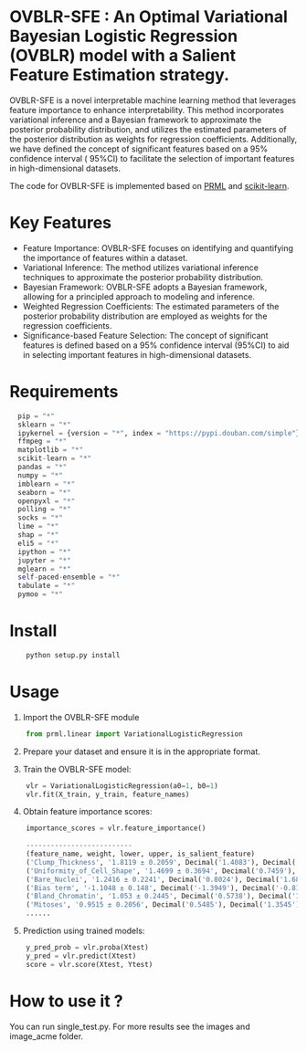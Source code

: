 # OVBLR-SFE : An Optimal Variational Bayesian Logistic Regression (OVBLR) model with a Salient Feature Estimation strategy.

OVBLR-SFE is a novel interpretable machine learning method that leverages feature importance to enhance
interpretability. This method incorporates variational inference and a Bayesian framework to approximate the posterior
probability distribution, and utilizes the estimated parameters of the posterior distribution as weights for regression
coefficients. Additionally, we have defined the concept of significant features based on a 95% confidence interval (
95%CI) to facilitate the selection of important features in high-dimensional datasets.

The code for OVBLR-SFE is implemented based on [PRML](https://github.com/ctgk/PRML)
and [scikit-learn](https://scikit-learn.org/stable/index.html).

# Key Features

* Feature Importance: OVBLR-SFE focuses on identifying and quantifying the importance of features within a dataset.
* Variational Inference: The method utilizes variational inference techniques to approximate the posterior probability
  distribution.
* Bayesian Framework: OVBLR-SFE adopts a Bayesian framework, allowing for a principled approach to modeling and
  inference.
* Weighted Regression Coefficients: The estimated parameters of the posterior probability distribution are employed as
  weights for the regression coefficients.
* Significance-based Feature Selection: The concept of significant features is defined based on a 95% confidence
  interval (95%CI) to aid in selecting important features in high-dimensional datasets.

# Requirements
```python
  pip = "*"
  sklearn = "*"
  ipykernel = {version = "*", index = "https://pypi.douban.com/simple"}
  ffmpeg = "*"
  matplotlib = "*"
  scikit-learn = "*"
  pandas = "*"
  numpy = "*"
  imblearn = "*"
  seaborn = "*"
  openpyxl = "*"
  polling = "*"
  socks = "*"
  lime = "*"
  shap = "*"
  eli5 = "*"
  ipython = "*"
  jupyter = "*"
  mglearn = "*"
  self-paced-ensemble = "*"
  tabulate = "*"
  pymoo = "*"
  ```
# Install
```python
    python setup.py install
```

# Usage
1. Import the OVBLR-SFE module

```python
    from prml.linear import VariationalLogisticRegression
```

2. Prepare your dataset and ensure it is in the appropriate format.

3. Train the OVBLR-SFE model:

```python
    vlr = VariationalLogisticRegression(a0=1, b0=1)
    vlr.fit(X_train, y_train, feature_names)
```

4. Obtain feature importance scores:
```python
    importance_scores = vlr.feature_importance()
    
    --------------------------
    (feature_name, weight, lower, upper, is_salient_feature)
    ('Clump_Thickness', '1.8119 ± 0.2059', Decimal('1.4083'), Decimal('2.2155'), True) 
    ('Uniformity_of_Cell_Shape', '1.4699 ± 0.3694', Decimal('0.7459'), Decimal('2.1939'), True) 
    ('Bare_Nuclei', '1.2416 ± 0.2241', Decimal('0.8024'), Decimal('1.6808'), True) 
    ('Bias term', '-1.1048 ± 0.148', Decimal('-1.3949'), Decimal('-0.8147'), True) 
    ('Bland_Chromatin', '1.053 ± 0.2445', Decimal('0.5738'), Decimal('1.5322'), True) 
    ('Mitoses', '0.9515 ± 0.2056', Decimal('0.5485'), Decimal('1.3545'), True) 
    ......
```

5. Prediction using trained models:
```python
    y_pred_prob = vlr.proba(Xtest)
    y_pred = vlr.predict(Xtest)
    score = vlr.score(Xtest, Ytest)
```


# How to use it ?
You can run single_test.py.
For more results see the images and image_acme folder.
